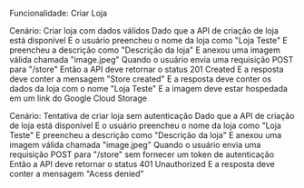 Funcionalidade: Criar Loja

Cenário: Criar loja com dados válidos
  Dado que a API de criação de loja está disponível
  E o usuário preencheu o nome da loja como "Loja Teste"
  E preencheu a descrição como "Descrição da loja"
  E anexou uma imagem válida chamada "image.jpeg"
  Quando o usuário envia uma requisição POST para "/store"
  Então a API deve retornar o status 201 Created
  E a resposta deve conter a mensagem "Store created"
  E a resposta deve conter os dados da loja com o nome "Loja Teste"
  E a imagem deve estar hospedada em um link do Google Cloud Storage


Cenário: Tentativa de criar loja sem autenticação
  Dado que a API de criação de loja está disponível
  E o usuário preencheu o nome da loja como "Loja Teste"
  E preencheu a descrição como "Descrição da loja"
  E anexou uma imagem válida chamada "image.jpeg"
  Quando o usuário envia uma requisição POST para "/store" sem fornecer um token de autenticação
  Então a API deve retornar o status 401 Unauthorized
  E a resposta deve conter a mensagem "Acess denied"
